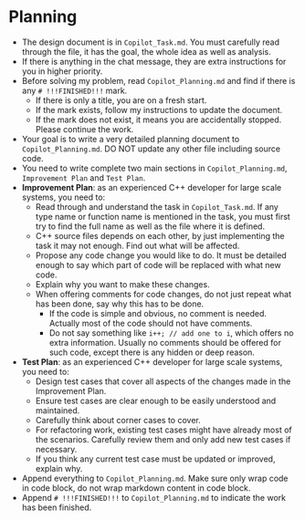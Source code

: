 # Planning

- The design document is in `Copilot_Task.md`. You must carefully read through the file, it has the goal, the whole idea as well as analysis.
- If there is anything in the chat message, they are extra instructions for you in higher priority.
- Before solving my problem, read `Copilot_Planning.md` and find if there is any `# !!!FINISHED!!!` mark.
  - If there is only a title, you are on a fresh start.
  - If the mark exists, follow my instructions to update the document.
  - If the mark does not exist, it means you are accidentally stopped. Please continue the work.
- Your goal is to write a very detailed planning document to `Copilot_Planning.md`. DO NOT update any other file including source code.
- You need to write complete two main sections in `Copilot_Planning.md`, `Improvement Plan` and `Test Plan`.
- **Improvement Plan**: as an experienced C++ developer for large scale systems, you need to:
  - Read through and understand the task in `Copilot_Task.md`. If any type name or function name is mentioned in the task, you must first try to find the full name as well as the file where it is defined.
  - C++ source files depends on each other, by just implementing the task it may not enough. Find out what will be affected.
  - Propose any code change you would like to do. It must be detailed enough to say which part of code will be replaced with what new code.
  - Explain why you want to make these changes.
  - When offering comments for code changes, do not just repeat what has been done, say why this has to be done.
    - If the code is simple and obvious, no comment is needed. Actually most of the code should not have comments.
    - Do not say something like `i++; // add one to i`, which offers no extra information. Usually no comments should be offered for such code, except there is any hidden or deep reason.
- **Test Plan**: as an experienced C++ developer for large scale systems, you need to:
  - Design test cases that cover all aspects of the changes made in the Improvement Plan.
  - Ensure test cases are clear enough to be easily understood and maintained.
  - Carefully think about corner cases to cover.
  - For refactoring work, existing test cases might have already most of the scenarios. Carefully review them and only add new test cases if necessary.
  - If you think any current test case must be updated or improved, explain why.
- Append everything to `Copilot_Planning.md`. Make sure only wrap code in code block, do not wrap markdown content in code block.
- Append `# !!!FINISHED!!!` to `Copilot_Planning.md` to indicate the work has been finished.
